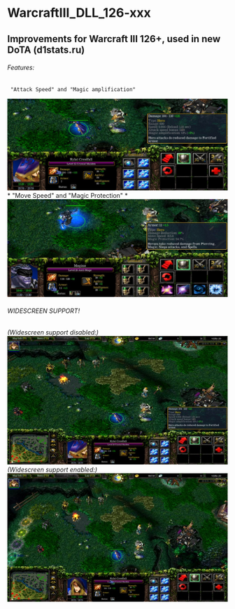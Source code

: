 # WarcraftIII_DLL_126-xxx
## Improvements for Warcraft III 126+, used in new DoTA (d1stats.ru)

###### Features:
	 "Attack Speed" and "Magic amplification"
![More unit info](/Images/AttackSpeedAndMagicAmplification.jpg?raw=true "You can see real Attack Speed and Magic amplification")
	* "Move Speed" and "Magic Protection" *
![More unit info](/Images/MagicProtectionAndMoveSpeed.jpg?raw=true "You can see real Move Speed and Magic protection")
	
######	 WIDESCREEN SUPPORT! 

*(Widescreen support disabled:)*
![Widescreen off](/Images/WideScreen_NO.jpg?raw=true "Widescreen support disabled 16:9")
*(Widescreen support enabled:)*
![Widescreen on](/Images/WideScreen_YES.jpg?raw=true "Widescreen support enabled 16:9")
